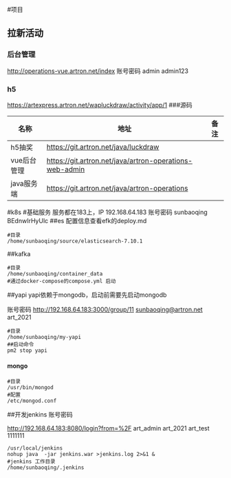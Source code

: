 #项目
## 拉新活动
### 后台管理
http://operations-vue.artron.net/index
账号密码  admin  admin123
### h5
https://artexpress.artron.net/wapluckdraw/activity/app/1
###源码

|  名称   | 地址  | 备注  |
|  ----  | ----  | ---  |
| h5抽奖  | https://git.artron.net/java/luckdraw|    |
| vue后台管理  | https://git.artron.net/java/artron-operations-web-admin|    |
| java服务端  | https://git.artron.net/java/artron-operations |    |
 
#k8s
#基础服务
服务都在183上，IP 192.168.64.183
账号密码 sunbaoqing BEdnwIrHyUlc
##es
配置信息查看efk的deploy.md
```
#目录
/home/sunbaoqing/source/elasticsearch-7.10.1
```
##kafka
```
#目录
/home/sunbaoqing/container_data
#通过docker-compose的compose.yml 启动
```

##yapi
yapi依赖于mongodb，启动前需要先启动mongodb

账号密码
http://192.168.64.183:3000/group/11
sunbaoqing@artron.net  art_2021
```
#目录
/home/sunbaoqing/my-yapi
##启动命令
pm2 stop yapi
```

#### mongo
```
#目录
/usr/bin/mongod
#配置
/etc/mongod.conf
```

##开发jenkins
账号密码

http://192.168.64.183:8080/login?from=%2F
art_admin  art_2021
art_test  1111111
 
```
/usr/local/jenkins
nohup java  -jar jenkins.war >jenkins.log 2>&1 &
#jenkins 工作目录
/home/sunbaoqing/.jenkins
```